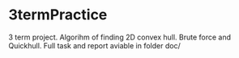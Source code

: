# 3termPractice
3 term project. Algorihm of finding 2D convex hull. Brute force and Quickhull. Full task and report aviable in folder doc/
